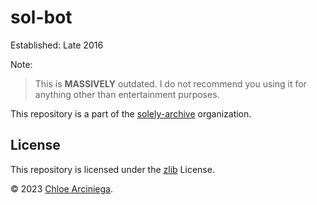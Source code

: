 # sol-bot

Established: Late 2016

Note:

> This is **MASSIVELY** outdated. I do not recommend you using it for anything other than entertainment purposes.

This repository is a part of the [solely-archive][archive] organization.

## License

This repository is licensed under the [zlib][license] License.

© 2023 [Chloe Arciniega][chloe].

[archive]: https://github.com/solely-archive
[chloe]: https:///www.arciniega.one
[license]: https://github.com/solely-archive/sol-bot/blob/main/LICENSE 'zlib License'

